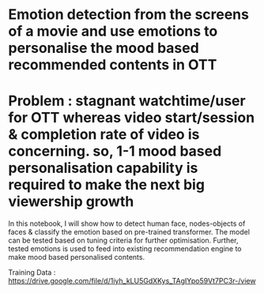 # Emotion detection from the screens of a movie and use emotions to personalise the mood based recommended contents in OTT

# Problem : stagnant watchtime/user for OTT whereas video start/session & completion rate of video is concerning. so, 1-1 mood based personalisation capability is required to make the next big viewership growth

In this notebook, I will show how to detect human face, nodes-objects of faces & classify the emotion based on pre-trained transformer. The model can be tested based on tuning criteria for further optimisation.
Further, tested emotions is used to feed into existing recommendation engine to make mood based personalised contents.

Training Data : https://drive.google.com/file/d/1iyh_kLU5GdXKys_TAgIYpo59Vt7PC3r-/view
